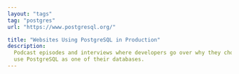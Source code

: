```yaml
---
layout: "tags"
tag: "postgres"
url: "https://www.postgresql.org/"

title: "Websites Using PostgreSQL in Production"
description:
  Podcast episodes and interviews where developers go over why they chose to
  use PostgreSQL as one of their databases.
---
```

